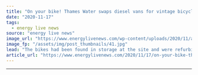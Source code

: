 ```yaml
---
title: "On your bike! Thames Water swaps diesel vans for vintage bicycles to cut emissions at Surrey site"
date: "2020-11-17"
tags: 
  - energy live news
source: "energy live news"
image_url: "https://www.energylivenews.com/wp-content/uploads/2020/11/apprentice-ricky_-russell-cycles-around-walton-awtw_.jpg"
image_fp: "/assets/img/post_thumbnails/41.jpg"
lead: "The bikes had been found in storage at the site and were refurbished by a local shop – they now cover around five miles each day"
article_url: "https://www.energylivenews.com/2020/11/17/on-your-bike-thames-water-swaps-diesel-vans-for-vintage-bicycles-to-cut-emissions-at-surrey-site/"
---
```


---
